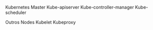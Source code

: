 
Kubernetes Master
    Kube-apiserver
    Kube-controller-manager
    Kube-scheduler

Outros Nodes
    Kubelet
    Kubeproxy